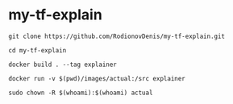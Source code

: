 # my-tf-explain

`git clone https://github.com/RodionovDenis/my-tf-explain.git`

`cd my-tf-explain`

`docker build . --tag explainer`

`docker run -v $(pwd)/images/actual:/src explainer`

`sudo chown -R $(whoami):$(whoami) actual`
